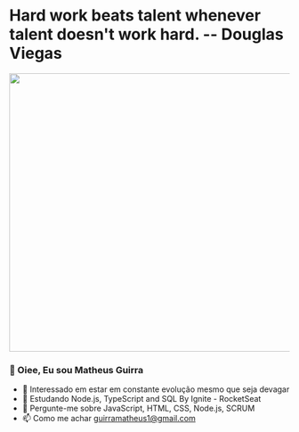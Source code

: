 

<h1>Hard work beats talent whenever talent doesn't work hard.
-- Douglas Viegas</h1>
<img src="https://user-images.githubusercontent.com/77081114/138374726-5bb6ba85-6a27-4dbb-888a-67e5a15e2dac.png" width="1000px" height="500px"/>

### 👋 Oiee, Eu sou Matheus Guirra
- 👀 Interessado em estar em constante evolução mesmo que seja devagar
- 🌱 Estudando Node.js, TypeScript and SQL By Ignite - RocketSeat 
- 💬 Pergunte-me sobre JavaScript, HTML, CSS, Node.js, SCRUM
- 📫 Como me achar guirramatheus1@gmail.com



<!---
guirra-byte/guirra-byte is a ✨ special ✨ repository because its `README.md` (this file) appears on your GitHub profile.
You can click the Preview link to take a look at your changes.

div
--->
